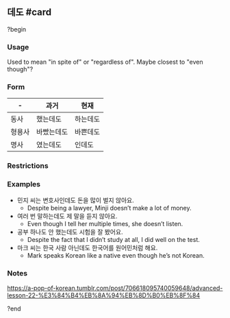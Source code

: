 ## 데도 #card
?begin
### Usage
Used to mean "in spite of" or "regardless of". Maybe closest to "even though"?
### Form
| -   | 과거    | 현재   |
| --- | ----- | ---- |
| 동사  | 했는데도  | 하는데도 |
| 형용사 | 바빴는데도 | 바쁜데도 |
| 명사  | 였는데도  | 인데도  |
### Restrictions
### Examples
- 민지 씨는 변호사인데도 돈을 많이 벌지 않아요.
	- Despite being a lawyer, Minji doesn’t make a lot of money.
- 여러 번 말하는데도 제 말을 듣지 않아요.
	- Even though I tell her multiple times, she doesn’t listen.
- 공부 하나도 안 했는데도 시험을 잘 봤어요.
	- Despite the fact that I didn’t study at all, I did well on the test.
- 마크 씨는 한국 사람 아닌데도 한국어를 원어민처럼 해요.
	- Mark speaks Korean like a native even though he’s not Korean.
### Notes
https://a-pop-of-korean.tumblr.com/post/706618095740059648/advanced-lesson-22-%E3%84%B4%EB%8A%94%EB%8D%B0%EB%8F%84
<!--SR:!2025-09-08,6,210-->
?end
